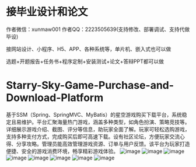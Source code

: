# 接毕业设计和论文
作者微信：xunmaw001  作者QQ：2223505639(支持修改、部署调试、支持代做毕设)

接网站设计、小程序、H5、APP、各种系统等，单片机、嵌入式也可以做

选题+开题报告+任务书+程序定制+安装测试+论文+答辩PPT都可以做
# Starry-Sky-Game-Purchase-and-Download-Platform
基于SSM（Spring、SpringMVC、MyBatis）的星空游戏购买下载平台，系统稳定且易维护。平台汇聚海量热门游戏，涵盖多种类型，如角色扮演、策略竞技等。详细展示游戏介绍、截图、评分等信息，助玩家全面了解。玩家可轻松选购游戏，支持多种支付方式，完成购买后即可高速下载。设有社区论坛，方便玩家交流心得、分享攻略。管理员能高效管理游戏资源、订单与用户反馈。该平台为玩家打造便捷、安全的游戏消费环境，畅享精彩游戏体验。 
![image](https://github.com/user-attachments/assets/ff823618-b0ba-4038-affe-18820310e48d)
![image](https://github.com/user-attachments/assets/b85f3e9d-721b-4e18-994e-0a76ebc3d344)
![image](https://github.com/user-attachments/assets/1e3d8eab-920b-45b2-b09a-0ee59f172a49)
![image](https://github.com/user-attachments/assets/746cfaf6-6e11-4b96-be67-885ca29d5d49)
![image](https://github.com/user-attachments/assets/b08b1d0a-690b-45ba-9206-b418f7f901ba)
![image](https://github.com/user-attachments/assets/b6601ad7-5751-4b89-8d65-eb60183d2300)
![image](https://github.com/user-attachments/assets/c3e801d0-3d0c-4a15-b3c6-3bad801ca52b)
![image](https://github.com/user-attachments/assets/ebccf514-df03-484c-b27f-53321a63ba4c)
